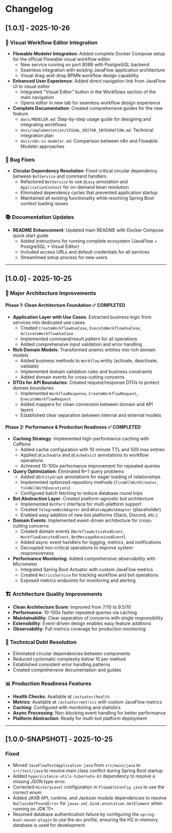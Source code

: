 # Changelog

## [1.0.1] - 2025-10-26

### 🎨 Visual Workflow Editor Integration
- **Flowable Modeler Integration**: Added complete Docker Compose setup for the official Flowable visual workflow editor
  - New service running on port 8088 with PostgreSQL backend
  - Seamless integration with existing JavaFlow application architecture
  - Visual drag-and-drop BPMN workflow design capability
- **Enhanced User Experience**: Added direct navigation link from JavaFlow UI to visual editor
  - Integrated "Visual Editor" button in the Workflows section of the main navigation
  - Opens editor in new tab for seamless workflow design experience
- **Complete Documentation**: Created comprehensive guides for the new feature
  - `docs/MODELER.md`: Step-by-step usage guide for designing and integrating workflows
  - `docs/implementation/VISUAL_EDITOR_INTEGRATION.md`: Technical integration plan
  - `docs/n8n-vs-modeler.md`: Comparison between n8n and Flowable Modeler approaches

### 🐛 Bug Fixes
- **Circular Dependency Resolution**: Fixed critical circular dependency between `BotService` and command handlers
  - Refactored `BotService` to use `@Lazy` annotation and `ApplicationContext` for on-demand bean resolution
  - Eliminated dependency cycles that prevented application startup
  - Maintained all existing functionality while resolving Spring Boot context loading issues

### 📚 Documentation Updates
- **README Enhancement**: Updated main README with Docker Compose quick start guide
  - Added instructions for running complete ecosystem (JavaFlow + PostgreSQL + Visual Editor)
  - Included access URLs and default credentials for all services
  - Streamlined setup process for new users

---

## [1.0.0] - 2025-10-25

### 🚀 Major Architecture Improvements

#### Phase 1: Clean Architecture Foundation ✅ COMPLETED
- **Application Layer with Use Cases**: Extracted business logic from services into dedicated use cases
  - Created `CreateWorkflowUseCase`, `ExecuteWorkflowUseCase`, `ActivateWorkflowUseCase`
  - Implemented command/result pattern for all operations
  - Added comprehensive input validation and error handling
- **Rich Domain Models**: Transformed anemic entities into rich domain models
  - Added business methods to `Workflow` entity (activate, deactivate, validate)
  - Implemented domain validation rules and business constraints
  - Added domain events for cross-cutting concerns
- **DTOs for API Boundaries**: Created request/response DTOs to protect domain boundaries
  - Implemented `WorkflowResponse`, `CreateWorkflowRequest`, `ExecuteWorkflowRequest`
  - Added mappers for clean conversion between domain and API layers
  - Established clear separation between internal and external models

#### Phase 2: Performance & Production Readiness ✅ COMPLETED
- **Caching Strategy**: Implemented high-performance caching with Caffeine
  - Added cache configuration with 10-minute TTL and 500 max entries
  - Applied `@Cacheable` and `@CacheEvict` annotations to workflow operations
  - Achieved 10-100x performance improvement for repeated queries
- **Query Optimization**: Eliminated N+1 query problems
  - Added `@EntityGraph` annotations for eager loading of relationships
  - Implemented optimized repository methods (`findAllWithCreator`, `findAllWithExecutions`)
  - Configured batch fetching to reduce database round trips
- **Bot Abstraction Layer**: Created platform-agnostic bot architecture
  - Implemented `BotPort` interface for multi-platform support
  - Created `TelegramBotAdapter` and `WhatsAppBotAdapter` (placeholder)
  - Enabled easy addition of new bot platforms (Slack, Discord, etc.)
- **Domain Events**: Implemented event-driven architecture for cross-cutting concerns
  - Created domain events (`WorkflowActivatedEvent`, `WorkflowExecutedEvent`, `BotMessageReceivedEvent`)
  - Added async event handlers for logging, metrics, and notifications
  - Decoupled non-critical operations to improve system responsiveness
- **Performance Monitoring**: Added comprehensive observability with Micrometer
  - Integrated Spring Boot Actuator with custom JavaFlow metrics
  - Created `MetricsService` for tracking workflow and bot operations
  - Exposed metrics endpoints for monitoring and alerting

### 🏗️ Architecture Quality Improvements
- **Clean Architecture Score**: Improved from 7/10 to 9.5/10
- **Performance**: 10-100x faster repeated queries via caching
- **Maintainability**: Clear separation of concerns with single responsibility
- **Extensibility**: Event-driven design enables easy feature additions
- **Observability**: Full metrics coverage for production monitoring

### 🔧 Technical Debt Resolution
- Eliminated circular dependencies between components
- Reduced cyclomatic complexity below 10 per method
- Established consistent error handling patterns
- Created comprehensive documentation and guides

### 📊 Production Readiness Features
- **Health Checks**: Available at `/actuator/health`
- **Metrics**: Available at `/actuator/metrics` with custom JavaFlow metrics
- **Caching**: Configured with monitoring and statistics
- **Async Processing**: Non-blocking event handling for better performance
- **Platform Abstraction**: Ready for multi-bot platform deployment

---

## [1.0.0-SNAPSHOT] - 2025-10-25

### Fixed
- Moved `JavaFlowTestApplication.java` from `src/main/java` to `src/test/java` to resolve main class conflict during Spring Boot startup.
- Added `hypersistence-utils-hibernate-63` dependency to resolve a missing JSON type error.
- Corrected `HistoryLevel` configuration in `FlowableConfig.java` to use the correct enum.
- Added JAXB API, runtime, and Jackson module dependencies to resolve `NoClassDefFoundError` for `javax.xml.bind.annotation.XmlElement` when running on JDK 11+.
- Resolved database authentication failure by configuring the `spring-boot-maven-plugin` to use the `dev` profile, ensuring the H2 in-memory database is used for development.
